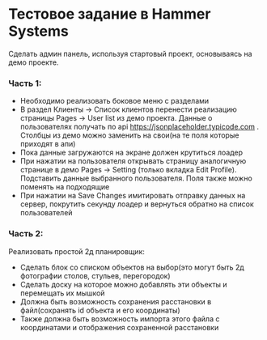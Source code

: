 # Тестовое задание в Hammer Systems

Сделать админ панель, используя стартовый проект, основываясь на демо проекте.

### Часть 1:

- Необходимо реализовать боковое меню с разделами
- В раздел Клиенты -> Список клиентов перенести реализацию страницы Pages -> User list из демо проекта. Данные о пользователях получать по api https://jsonplaceholder.typicode.com . Столбцы из демо можно заменить на свои(на те поля которые приходят в апи)
- Пока данные загружаются на экране должен крутиться лоадер
- При нажатии на пользователя открывать страницу аналогичную странице в демо Pages -> Setting (только вкладка Edit Profile). Подставить данные выбранного пользователя. Поля также можно поменять на подходящие
- При нажатии на Save Changes имитировать отправку данных на сервер, покрутить секунду лоадер и вернуться обратно на список пользователей

### Часть 2:

Реализовать простой 2д планировщик:

- Сделать блок со списком объектов на выбор(это могут быть 2д фотографии столов, стульев, перегородок)
- Сделать доску на которое можно добавлять эти объекты и перемещать их мышкой
- Должна быть возможность сохранения расстановки в файл(сохранять id объекта и его координаты)
- Также должна быть возможность импорта этого файла с координатами и отображения сохраненной расстановки
